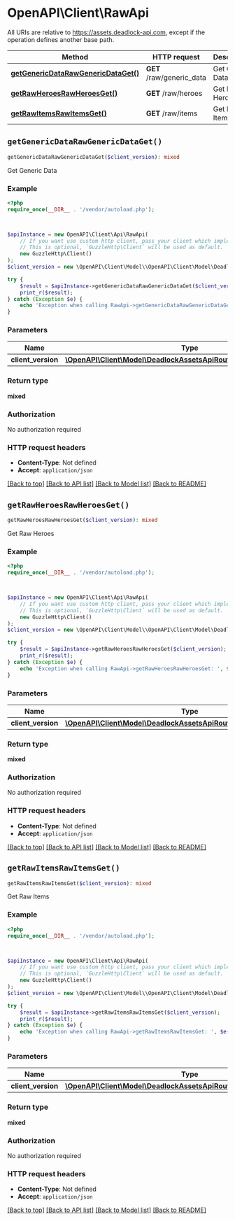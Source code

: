 # OpenAPI\Client\RawApi



All URIs are relative to https://assets.deadlock-api.com, except if the operation defines another base path.

| Method | HTTP request | Description |
| ------------- | ------------- | ------------- |
| [**getGenericDataRawGenericDataGet()**](RawApi.md#getGenericDataRawGenericDataGet) | **GET** /raw/generic_data | Get Generic Data |
| [**getRawHeroesRawHeroesGet()**](RawApi.md#getRawHeroesRawHeroesGet) | **GET** /raw/heroes | Get Raw Heroes |
| [**getRawItemsRawItemsGet()**](RawApi.md#getRawItemsRawItemsGet) | **GET** /raw/items | Get Raw Items |


## `getGenericDataRawGenericDataGet()`

```php
getGenericDataRawGenericDataGet($client_version): mixed
```

Get Generic Data

### Example

```php
<?php
require_once(__DIR__ . '/vendor/autoload.php');



$apiInstance = new OpenAPI\Client\Api\RawApi(
    // If you want use custom http client, pass your client which implements `GuzzleHttp\ClientInterface`.
    // This is optional, `GuzzleHttp\Client` will be used as default.
    new GuzzleHttp\Client()
);
$client_version = new \OpenAPI\Client\Model\\OpenAPI\Client\Model\DeadlockAssetsApiRoutesV1ValidClientVersions(); // \OpenAPI\Client\Model\DeadlockAssetsApiRoutesV1ValidClientVersions

try {
    $result = $apiInstance->getGenericDataRawGenericDataGet($client_version);
    print_r($result);
} catch (Exception $e) {
    echo 'Exception when calling RawApi->getGenericDataRawGenericDataGet: ', $e->getMessage(), PHP_EOL;
}
```

### Parameters

| Name | Type | Description  | Notes |
| ------------- | ------------- | ------------- | ------------- |
| **client_version** | [**\OpenAPI\Client\Model\DeadlockAssetsApiRoutesV1ValidClientVersions**](../Model/.md)|  | [optional] |

### Return type

**mixed**

### Authorization

No authorization required

### HTTP request headers

- **Content-Type**: Not defined
- **Accept**: `application/json`

[[Back to top]](#) [[Back to API list]](../../README.md#endpoints)
[[Back to Model list]](../../README.md#models)
[[Back to README]](../../README.md)

## `getRawHeroesRawHeroesGet()`

```php
getRawHeroesRawHeroesGet($client_version): mixed
```

Get Raw Heroes

### Example

```php
<?php
require_once(__DIR__ . '/vendor/autoload.php');



$apiInstance = new OpenAPI\Client\Api\RawApi(
    // If you want use custom http client, pass your client which implements `GuzzleHttp\ClientInterface`.
    // This is optional, `GuzzleHttp\Client` will be used as default.
    new GuzzleHttp\Client()
);
$client_version = new \OpenAPI\Client\Model\\OpenAPI\Client\Model\DeadlockAssetsApiRoutesV1ValidClientVersions(); // \OpenAPI\Client\Model\DeadlockAssetsApiRoutesV1ValidClientVersions

try {
    $result = $apiInstance->getRawHeroesRawHeroesGet($client_version);
    print_r($result);
} catch (Exception $e) {
    echo 'Exception when calling RawApi->getRawHeroesRawHeroesGet: ', $e->getMessage(), PHP_EOL;
}
```

### Parameters

| Name | Type | Description  | Notes |
| ------------- | ------------- | ------------- | ------------- |
| **client_version** | [**\OpenAPI\Client\Model\DeadlockAssetsApiRoutesV1ValidClientVersions**](../Model/.md)|  | [optional] |

### Return type

**mixed**

### Authorization

No authorization required

### HTTP request headers

- **Content-Type**: Not defined
- **Accept**: `application/json`

[[Back to top]](#) [[Back to API list]](../../README.md#endpoints)
[[Back to Model list]](../../README.md#models)
[[Back to README]](../../README.md)

## `getRawItemsRawItemsGet()`

```php
getRawItemsRawItemsGet($client_version): mixed
```

Get Raw Items

### Example

```php
<?php
require_once(__DIR__ . '/vendor/autoload.php');



$apiInstance = new OpenAPI\Client\Api\RawApi(
    // If you want use custom http client, pass your client which implements `GuzzleHttp\ClientInterface`.
    // This is optional, `GuzzleHttp\Client` will be used as default.
    new GuzzleHttp\Client()
);
$client_version = new \OpenAPI\Client\Model\\OpenAPI\Client\Model\DeadlockAssetsApiRoutesV1ValidClientVersions(); // \OpenAPI\Client\Model\DeadlockAssetsApiRoutesV1ValidClientVersions

try {
    $result = $apiInstance->getRawItemsRawItemsGet($client_version);
    print_r($result);
} catch (Exception $e) {
    echo 'Exception when calling RawApi->getRawItemsRawItemsGet: ', $e->getMessage(), PHP_EOL;
}
```

### Parameters

| Name | Type | Description  | Notes |
| ------------- | ------------- | ------------- | ------------- |
| **client_version** | [**\OpenAPI\Client\Model\DeadlockAssetsApiRoutesV1ValidClientVersions**](../Model/.md)|  | [optional] |

### Return type

**mixed**

### Authorization

No authorization required

### HTTP request headers

- **Content-Type**: Not defined
- **Accept**: `application/json`

[[Back to top]](#) [[Back to API list]](../../README.md#endpoints)
[[Back to Model list]](../../README.md#models)
[[Back to README]](../../README.md)
